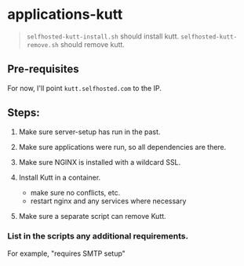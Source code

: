 # applications-kutt
> `selfhosted-kutt-install.sh` should install kutt.
> `selfhosted-kutt-remove.sh` should remove kutt.

## Pre-requisites
For now, I'll point `kutt.selfhosted.com` to the IP.

## Steps:

1. Make sure server-setup has run in the past.
2. Make sure applications were run, so all dependencies are there.
3. Make sure NGINX is installed with a wildcard SSL.

4. Install Kutt in a container.
    - make sure no conflicts, etc.
    - restart nginx and any services where necessary

5. Make sure a separate script can remove Kutt.

### List in the scripts any additional requirements.
For example, "requires SMTP setup"
